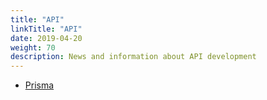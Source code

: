 ```yaml
---
title: "API"
linkTitle: "API"
date: 2019-04-20
weight: 70
description: News and information about API development
---
```


* [Prisma](http://www.prisma.io)
